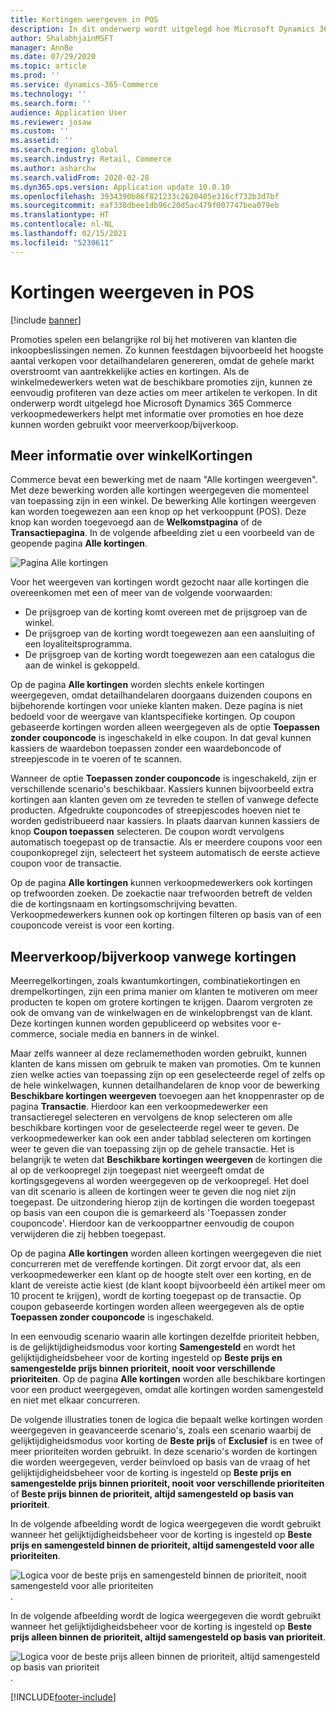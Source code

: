 ```yaml
---
title: Kortingen weergeven in POS
description: In dit onderwerp wordt uitgelegd hoe Microsoft Dynamics 365 Commerce verkoopmedewerkers helpt met informatie over promoties en hoe deze kunnen worden gebruikt voor meerverkoop/bijverkoop.
author: ShalabhjainMSFT
manager: AnnBe
ms.date: 07/29/2020
ms.topic: article
ms.prod: ''
ms.service: dynamics-365-Commerce
ms.technology: ''
ms.search.form: ''
audience: Application User
ms.reviewer: josaw
ms.custom: ''
ms.assetid: ''
ms.search.region: global
ms.search.industry: Retail, Commerce
ms.author: asharchw
ms.search.validFrom: 2020-02-28
ms.dyn365.ops.version: Application update 10.0.10
ms.openlocfilehash: 3934390b86f821233c2620405e316cf732b3d7bf
ms.sourcegitcommit: eaf330dbee1db96c20d5ac479f007747bea079eb
ms.translationtype: HT
ms.contentlocale: nl-NL
ms.lasthandoff: 02/15/2021
ms.locfileid: "5230611"
---
```

# <a name="show-discounts-in-pos"></a>Kortingen weergeven in POS

[!include [banner](includes/banner.md)]

Promoties spelen een belangrijke rol bij het motiveren van klanten die inkoopbeslissingen nemen. Zo kunnen feestdagen bijvoorbeeld het hoogste aantal verkopen voor detailhandelaren genereren, omdat de gehele markt overstroomt van aantrekkelijke acties en kortingen. Als de winkelmedewerkers weten wat de beschikbare promoties zijn, kunnen ze eenvoudig profiteren van deze acties om meer artikelen te verkopen. In dit onderwerp wordt uitgelegd hoe Microsoft Dynamics 365 Commerce verkoopmedewerkers helpt met informatie over promoties en hoe deze kunnen worden gebruikt voor meerverkoop/bijverkoop.

## <a name="learn-about-store-discounts"></a>Meer informatie over winkelKortingen

Commerce bevat een bewerking met de naam "Alle kortingen weergeven". Met deze bewerking worden alle kortingen weergegeven die momenteel van toepassing zijn in een winkel. De bewerking Alle kortingen weergeven kan worden toegewezen aan een knop op het verkooppunt (POS). Deze knop kan worden toegevoegd aan de **Welkomstpagina** of de **Transactiepagina**. In de volgende afbeelding ziet u een voorbeeld van de geopende pagina **Alle kortingen**.

![Pagina Alle kortingen](./media/View_all_discounts.png "Pagina Alle kortingen")

Voor het weergeven van kortingen wordt gezocht naar alle kortingen die overeenkomen met een of meer van de volgende voorwaarden:

- De prijsgroep van de korting komt overeen met de prijsgroep van de winkel.
- De prijsgroep van de korting wordt toegewezen aan een aansluiting of een loyaliteitsprogramma.
- De prijsgroep van de korting wordt toegewezen aan een catalogus die aan de winkel is gekoppeld.

Op de pagina **Alle kortingen** worden slechts enkele kortingen weergegeven, omdat detailhandelaren doorgaans duizenden coupons en bijbehorende kortingen voor unieke klanten maken. Deze pagina is niet bedoeld voor de weergave van klantspecifieke kortingen. Op coupon gebaseerde kortingen worden alleen weergegeven als de optie **Toepassen zonder couponcode** is ingeschakeld in elke coupon. In dat geval kunnen kassiers de waardebon toepassen zonder een waardeboncode of streepjescode in te voeren of te scannen.

Wanneer de optie **Toepassen zonder couponcode** is ingeschakeld, zijn er verschillende scenario's beschikbaar. Kassiers kunnen bijvoorbeeld extra kortingen aan klanten geven om ze tevreden te stellen of vanwege defecte producten. Afgedrukte couponcodes of streepjescodes hoeven niet te worden gedistribueerd naar kassiers. In plaats daarvan kunnen kassiers de knop **Coupon toepassen** selecteren. De coupon wordt vervolgens automatisch toegepast op de transactie. Als er meerdere coupons voor een couponkopregel zijn, selecteert het systeem automatisch de eerste actieve coupon voor de transactie.

Op de pagina **Alle kortingen** kunnen verkoopmedewerkers ook kortingen op trefwoorden zoeken. De zoekactie naar trefwoorden betreft de velden die de kortingsnaam en kortingsomschrijving bevatten. Verkoopmedewerkers kunnen ook op kortingen filteren op basis van of een couponcode vereist is voor een korting.

## <a name="cross-sell-and-upsell-by-using-discounts"></a>Meerverkoop/bijverkoop vanwege kortingen

Meerregelkortingen, zoals kwantumkortingen, combinatiekortingen en drempelkortingen, zijn een prima manier om klanten te motiveren om meer producten te kopen om grotere kortingen te krijgen. Daarom vergroten ze ook de omvang van de winkelwagen en de winkelopbrengst van de klant. Deze kortingen kunnen worden gepubliceerd op websites voor e-commerce, sociale media en banners in de winkel.

Maar zelfs wanneer al deze reclamemethoden worden gebruikt, kunnen klanten de kans missen om gebruik te maken van promoties. Om te kunnen zien welke acties van toepassing zijn op een geselecteerde regel of zelfs op de hele winkelwagen, kunnen detailhandelaren de knop voor de bewerking **Beschikbare kortingen weergeven** toevoegen aan het knoppenraster op de pagina **Transactie**. Hierdoor kan een verkoopmedewerker een transactieregel selecteren en vervolgens de knop selecteren om alle beschikbare kortingen voor de geselecteerde regel weer te geven. De verkoopmedewerker kan ook een ander tabblad selecteren om kortingen weer te geven die van toepassing zijn op de gehele transactie. Het is belangrijk te weten dat **Beschikbare kortingen weergeven** de kortingen die al op de verkoopregel zijn toegepast niet weergeeft omdat de kortingsgegevens al worden weergegeven op de verkoopregel. Het doel van dit scenario is alleen de kortingen weer te geven die nog niet zijn toegepast. De uitzondering hierop zijn de kortingen die worden toegepast op basis van een coupon die is gemarkeerd als 'Toepassen zonder couponcode'. Hierdoor kan de verkooppartner eenvoudig de coupon verwijderen die zij hebben toegepast.

Op de pagina **Alle kortingen** worden alleen kortingen weergegeven die niet concurreren met de vereffende kortingen. Dit zorgt ervoor dat, als een verkoopmedewerker een klant op de hoogte stelt over een korting, en de klant de vereiste actie kiest (de klant koopt bijvoorbeeld één artikel meer om 10 procent te krijgen), wordt de korting toegepast op de transactie. Op coupon gebaseerde kortingen worden alleen weergegeven als de optie **Toepassen zonder couponcode** is ingeschakeld.

In een eenvoudig scenario waarin alle kortingen dezelfde prioriteit hebben, is de gelijktijdigheidsmodus voor korting **Samengesteld** en wordt het gelijktijdigheidsbeheer voor de korting ingesteld op **Beste prijs en samengestelde prijs binnen prioriteit, nooit voor verschillende prioriteiten**. Op de pagina **Alle kortingen** worden alle beschikbare kortingen voor een product weergegeven, omdat alle kortingen worden samengesteld en niet met elkaar concurreren.

De volgende illustraties tonen de logica die bepaalt welke kortingen worden weergegeven in geavanceerde scenario's, zoals een scenario waarbij de gelijktijdigheidsmodus voor korting de **Beste prijs** of **Exclusief** is en twee of meer prioriteiten worden gebruikt. In deze scenario's worden de kortingen die worden weergegeven, verder beïnvloed op basis van de vraag of het gelijktijdigheidsbeheer voor de korting is ingesteld op **Beste prijs en samengestelde prijs binnen prioriteit, nooit voor verschillende prioriteiten** of **Beste prijs binnen de prioriteit, altijd samengesteld op basis van prioriteit**.

In de volgende afbeelding wordt de logica weergegeven die wordt gebruikt wanneer het gelijktijdigheidsbeheer voor de korting is ingesteld op **Beste prijs en samengesteld binnen de prioriteit, altijd samengesteld voor alle prioriteiten**.

![Logica voor de beste prijs en samengesteld binnen de prioriteit, nooit samengesteld voor alle prioriteiten](./media/Model_1.png "Logica voor de beste prijs en samengesteld binnen de prioriteit, nooit samengesteld voor alle prioriteiten").

In de volgende afbeelding wordt de logica weergegeven die wordt gebruikt wanneer het gelijktijdigheidsbeheer voor de korting is ingesteld op **Beste prijs alleen binnen de prioriteit, altijd samengesteld op basis van prioriteit**.

![Logica voor de beste prijs alleen binnen de prioriteit, altijd samengesteld op basis van prioriteit](./media/Model_2.png "Logica voor de beste prijs alleen binnen de prioriteit, altijd samengesteld op basis van prioriteit").


[!INCLUDE[footer-include](../includes/footer-banner.md)]